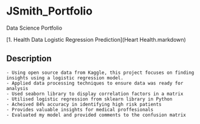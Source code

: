 # JSmith_Portfolio
Data Science Portfolio

[1. Health Data Logistic Regression Prediction](Heart Health.markdown)
## Description
    - Using open source data from Kaggle, this project focuses on finding insights using a logistic regression model.
    - Applied data processing techniques to ensure data was ready for analysis
    - Used seaborn library to display correlation factors in a matrix
    - Utilised logistic regression from sklearn library in Python
    - Acheived 84% accuracy in identifying high risk patients
    - Provides valuable insights for medical proffesionals
    - Evaluated my model and provided comments to the confusion matrix
